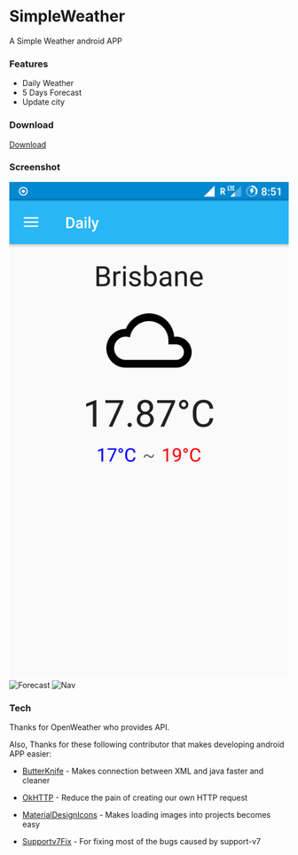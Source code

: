 # SimpleWeather
A Simple Weather android APP

### Features
 - Daily Weather
 - 5 Days Forecast
 - Update city

### Download
[Download](https://github.com/ardiya/simpleweather/raw/master/simpleweather.apk)

### Screenshot
![Daily Weather](https://github.com/ardiya/simpleweather/raw/master/screenshot/Screenshot_20170420-205157.png)
![Forecast](https://github.com/ardiya/raw/simpleweather/master/screenshot/Screenshot_20170420-205204.png)
![Nav](https://github.com/ardiya/raw/simpleweather/master/screenshot/Screenshot_20170420-205212.png)

### Tech

Thanks for OpenWeather who provides API.

Also, Thanks for these following contributor that makes developing android APP easier:
 * [ButterKnife] - Makes connection between XML and java faster and cleaner 
 * [OkHTTP] - Reduce the pain of creating our own HTTP request
 * [MaterialDesignIcons] - Makes loading images into projects becomes easy
 * [Supportv7Fix] - For fixing most of the bugs caused by support-v7
 
    [OkHTTP]: <http://jakewharton.github.io/butterknife/>
	[ButterKnife]: <http://square.github.io/okhttp/>
    [MaterialDesignIcons]: <https://github.com/MrBIMC/MaterialDesignIcons>
    [Supportv7Fix]: <https://github.com/Gericop/Android-Support-Preference-V7-Fix>
